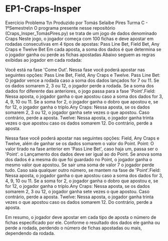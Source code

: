 # EP1-Craps-Insper
Exercício Problema 1\n
Produzido por Tomás Selaibe Pires Turma C - 1ºSemestre\n
O programa presente nesse repositório (Craps_Insper_TomásPires.py) se trata de um jogo de dados denominado Craps
Neste jogo, o jogador começa com 100 fichas e deve apostar em rodadas consecutivas em 4 tipos de apostas: Pass Line Bet, Field Bet, Any Craps e Twelve Bet
Em cada aposta, a soma dos dados é que determina se o jogador ganha ou perde as fichas apostadas
Abaixo seguem as regras exibidas ao jogador em cada rodada:

Você está na fase 'Come Out'. Nessa fase você poderá apostar nas seguintes opções: Pass Line Bet, Field, Any Craps e Twelve. Pass Line Bet: O jogador vence a rodada caso a soma dos dados lançados for 7 ou 11. Se os dados somarem 2, 3 ou 12, o jogador perde a rodada. Se a soma dos dados for diferente das anteriores, o jogo passa para a fase 'Point'.Field: Nessa aposta, o jogador ganha o que apostou caso a soma dos dados for 3, 4, 9, 10 ou 11. Se a soma for 2, o jogador ganha o dobro que apostou e, se for 12, o jogador ganha o triplo.Any Craps: Nessa aposta, se os dados somarem 2, 3 ou 12, o jogador ganha sete vezes o que apostou. Caso contrário, perde a aposta. Twelve: Nessa aposta, o jogador ganha trinta vezes o que apostou caso os dados somarem 12. Do contrário, perde a aposta.

Nessa fase você poderá apostar nas seguintes opções: Field, Any Craps e Twelve, além de ganhar se os dados somarem o valor do Point. Point: O valor tirado na fase anterior em 'Pass Line Bet', caso haja um, passa ser o 'Point'. o Lançamento dos dados deve ser igual ao do Point. Se anova soma dos dados é a mesma do que foi guardado no Point, o jogador ganha o mesmo valor que apostou. Se sair uma soma de valor 7 o jogador perde tudo. Caso saia qualquer outro número, se mantem na fase de 'Point'.Field: Nessa aposta, o jogador ganha o que apostou caso a soma dos dados for 3, 4, 9, 10 ou 11. Se a soma for 2, o jogador ganha o dobro que apostou e, se for 12, o jogador ganha o triplo.Any Craps: Nessa aposta, se os dados somarem 2, 3 ou 12, o jogador ganha sete vezes o que apostou. Caso contrário, perde a aposta. Twelve: Nessa aposta, o jogador ganha trinta vezes o que apostou caso os dados somarem 12. Do contrário, perde a aposta.

Em resumo, o jogador deve apostar em cada tipo de aposta o número de fichas especificado por ele. Conforme o resultado dos dados ele ganha ou perde a rodada, perdendo o número de fichas apostadas ou mais, dependendo da rodada.
